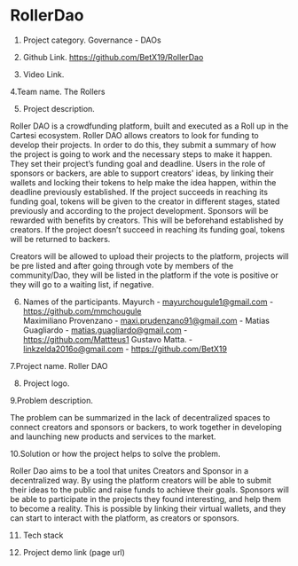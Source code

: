 # RollerDao
1. Project category. 
Governance - DAOs

2. Github Link.
https://github.com/BetX19/RollerDao 

3. Video Link.



4.Team name. 
The Rollers

5. Project description.

Roller DAO is a crowdfunding platform, built and executed as a Roll up in the Cartesi ecosystem. 
Roller DAO allows creators to look for funding to develop their projects. In order to do this, they submit a summary of how the project is going to work and the necessary steps to make it happen.  They set their project’s funding goal and deadline. 
Users in the role of sponsors or backers, are able to support creators' ideas, by linking their wallets and locking their tokens to help make the idea happen, within the deadline previously established. 
If the project succeeds in reaching its funding goal, tokens will be given to the creator in different stages, stated previously and according to the project development. Sponsors will be rewarded with benefits by creators. This will be beforehand established by creators.
If the project doesn’t succeed in reaching its funding goal, tokens will be returned to backers.


Creators will be allowed to upload their projects to the platform, projects will be pre listed and after going through vote by members of the community/Dao, they will be listed in the platform  if the vote is positive or they will go to a waiting list, if negative.

 

6. Names of the participants.
Mayurch - mayurchougule1@gmail.com - https://github.com/mmchougule  
Maximiliano Provenzano - maxi.prudenzano91@gmail.com - 
Matias Guagliardo - matias.guagliardo@gmail.com - https://github.com/Mattteus1 
Gustavo Matta. - linkzelda2016o@gmail.com - https://github.com/BetX19 


7.Project name.
Roller DAO

8. Project logo.




9.Problem description. 

The problem can be summarized in the lack of decentralized spaces to connect creators and sponsors or backers, to work together in developing and launching new products and services to the market. 


10.Solution or how the project helps to solve the problem. 

Roller Dao aims to be a tool that unites Creators and Sponsor in a decentralized way. By using the platform creators will be able to submit their ideas to the public and raise funds to achieve their goals. Sponsors will be able to participate in the projects they found interesting, and help them to become a reality. This is possible by linking their virtual wallets, and they can start to interact with the platform, as creators or sponsors.


11. Tech stack

12. Project demo link (page url)


